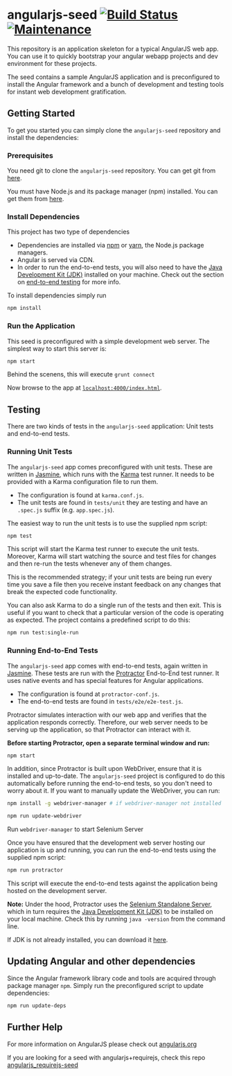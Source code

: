 # angularjs-seed [![Build Status](https://travis-ci.org/Sibiraj-S/angularjs-seed.svg?branch=master)](https://travis-ci.org/Sibiraj-S/angularjs-seed) [![Maintenance](https://img.shields.io/badge/maintained%20%3F-no-red.svg)](https://github.com/Sibiraj-S/angularjs-seed)

This repository is an application skeleton for a typical AngularJS  web app. You can use it to quickly bootstrap your angular webapp projects and dev environment for these projects.

The seed contains a sample AngularJS application and is preconfigured to install the Angular framework and a bunch of development and testing tools for instant web development gratification.

## Getting Started

To get you started you can simply clone the `angularjs-seed` repository and install the dependencies:

### Prerequisites

You need git to clone the `angularjs-seed` repository. You can get git from [here][git].

You must have Node.js and its package manager (npm) installed. You can get them from [here][node].

### Install Dependencies

This project has two type of dependencies

* Dependencies are installed via [npm][npm] or [yarn][yarn], the Node.js package managers.
* Angular is served via CDN.
* In order to run the end-to-end tests, you will also need to have the
  [Java Development Kit (JDK)][jdk] installed on your machine. Check out the section on [end-to-end testing](#running-end-to-end-tests) for more info.

To install dependencies simply run

```bash
npm install
```

### Run the Application

This seed is preconfigured with a simple development web server. The simplest way to start this server is:

```bash
npm start
```

Behind the scenens, this will execute `grunt connect`

Now browse to the app at [`localhost:4000/index.html`][local-app-url].

## Testing

There are two kinds of tests in the `angularjs-seed` application: Unit tests and end-to-end tests.

### Running Unit Tests

The `angularjs-seed` app comes preconfigured with unit tests. These are written in [Jasmine][jasmine], which runs with the [Karma][karma] test runner. It needs to be provided with a Karma configuration file to run them.

* The configuration is found at `karma.conf.js`.
* The unit tests are found in `tests/unit` they are testing and have an `.spec.js` suffix (e.g.
  `app.spec.js`).

The easiest way to run the unit tests is to use the supplied npm script:

```bash
npm test
```

This script will start the Karma test runner to execute the unit tests. Moreover, Karma will start watching the source and test files for changes and then re-run the tests whenever any of them changes.

This is the recommended strategy; if your unit tests are being run every time you save a file then you receive instant feedback on any changes that break the expected code functionality.

You can also ask Karma to do a single run of the tests and then exit. This is useful if you want to check that a particular version of the code is operating as expected. The project contains a predefined script to do this:

```bash
npm run test:single-run
```

### Running End-to-End Tests

The `angularjs-seed` app comes with end-to-end tests, again written in [Jasmine][jasmine]. These tests are run with the [Protractor][protractor] End-to-End test runner. It uses native events and has special features for Angular applications.

* The configuration is found at `protractor-conf.js`.
* The end-to-end tests are found in `tests/e2e/e2e-test.js`.

Protractor simulates interaction with our web app and verifies that the application responds correctly. Therefore, our web server needs to be serving up the application, so that Protractor can interact with it.

**Before starting Protractor, open a separate terminal window and run:**

```bash
npm start
```

In addition, since Protractor is built upon WebDriver, ensure that it is installed and up-to-date. The `angularjs-seed` project is configured to do this automatically before running the end-to-end tests, so you don't need to worry about it. If you want to manually update the WebDriver, you can run:

```bash
npm install -g webdriver-manager # if webdriver-manager not installed

npm run update-webdriver
```

Run `webdriver-manager` to start Selenium Server

Once you have ensured that the development web server hosting our application is up and running, you
can run the end-to-end tests using the supplied npm script:

```bash
npm run protractor
```

This script will execute the end-to-end tests against the application being hosted on the development server.

**Note:**
Under the hood, Protractor uses the [Selenium Standalone Server][selenium], which in turn requires the [Java Development Kit (JDK)][jdk] to be installed on your local machine. Check this by running `java -version` from the command line.

If JDK is not already installed, you can download it [here][jdk-download].

## Updating Angular and other dependencies

Since the Angular framework library code and tools are acquired through package manager `npm`. Simply run the preconfigured script to update dependencies:

```bash
npm run update-deps
```

## Further Help

For more information on AngularJS please check out [angularjs.org][angularjs]

If you are looking for a seed with angularjs+requirejs, check this repo [angularjs_requirejs-seed][angularjs_requirejs-seed]

[angularjs]: https://angularjs.org/
[angularjs_requirejs-seed]:https://github.com/Sibiraj-S/angularjs_requirejs-seed
[git]: https://git-scm.com/
[http-server]: https://github.com/indexzero/http-server
[jasmine]: https://jasmine.github.io/
[jdk]: https://wikipedia.org/wiki/Java_Development_Kit
[jdk-download]: http://www.oracle.com/technetwork/java/javase/downloads
[karma]: https://karma-runner.github.io/
[local-app-url]: http://localhost:4000/
[node]: https://nodejs.org/
[npm]: https://www.npmjs.org/
[yarn]:https://yarnpkg.com/en/
[protractor]: http://www.protractortest.org/
[selenium]: http://docs.seleniumhq.org/
